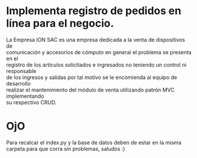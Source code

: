  # Implementa registro de pedidos en línea para el negocio.

<p>La Empresa ION SAC es una empresa dedicada a la venta de dispositivos de<br>
comunicación y accesorios de cómputo en general el problema se presenta en el<br>
registro de los artículos solicitados e ingresados no teniendo un control ni responsable<br>
de los ingresos y salidas por tal motivo se le encomienda al equipo de desarrollo<br>
realizar el mantenimiento del módulo de venta utilizando patrón MVC implementando<br>
su respectivo CRUD.</p>

# OjO
<p>Para recalcar el index.py y la base de datos deben de estar en la misma carpeta para que corra sin problemas, saludos :)




